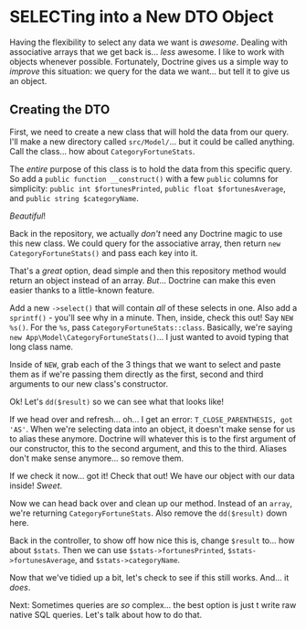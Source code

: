 # SELECTing into a New DTO Object

Having the flexibility to select any data we want is *awesome*. Dealing with
associative arrays that we get back is... *less* awesome. I like to work with objects
whenever possible. Fortunately, Doctrine gives us a simple way to *improve* this
situation: we query for the data we want... but tell it to give us an object.

## Creating the DTO

First, we need to create a new class that will hold the data from our query. I'll
make a new directory called `src/Model/`... but it could be called anything. Call
the class... how about `CategoryFortuneStats`.

The *entire* purpose of this class is to hold the data from this specific query.
So add a `public function __construct()` with a few `public` columns for simplicity:
`public int $fortunesPrinted`, `public float $fortunesAverage`, and
`public string $categoryName`.

*Beautiful*!

Back in the repository, we actually *don't* need any Doctrine magic to use this new
class. We could query for the associative array, then return `new CategoryFortuneStats()`
and pass each key into it.

That's a *great* option, dead simple and then this repository method would return
an object instead of an array. *But*... Doctrine can make this even easier thanks
to a little-known feature.

Add a new `->select()` that will contain *all* of these selects in one. Also add
a `sprintf()` - you'll see why in a minute. Then, inside, check this out! Say
`NEW %s()`. For the `%s`, pass `CategoryFortuneStats::class`. Basically, we're saying
`new App\Model\CategoryFortuneStats()`... I just wanted to avoid typing that long
class name.

Inside of `NEW`, grab each of the 3 things that we want to select and paste them
as if we're passing them directly as the first, second and third arguments to our
new class's constructor.

Ok! Let's `dd($result)` so we can see what that looks like!

If we head over and refresh... oh... I get an error: `T_CLOSE_PARENTHESIS, got 'AS'`.
When we're selecting data into an object, it doesn't make sense for us to alias
these anymore. Doctrine will whatever this is to the first argument of our
constructor, this to the second argument, and this to the third. Aliases don't make
sense anymore... so remove them.

If we check it now... got it! Check that out! We have our object with our data
inside! *Sweet*.

Now we can head back over and clean up our method. Instead of an `array`, we're
returning `CategoryFortuneStats`. Also remove the `dd($result)` down here.

Back in the controller, to show off how nice this is, change `$result` to... how
about `$stats`. Then we can use `$stats->fortunesPrinted`, `$stats->fortunesAverage`,
and `$stats->categoryName`.

Now that we've tidied up a bit, let's check to see if this still works. And... it
*does*.

Next: Sometimes queries are *so* complex... the best option is just t write raw native
SQL queries. Let's talk about how to do that.
